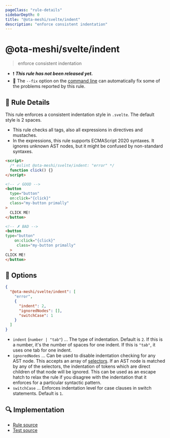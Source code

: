 ```yaml
---
pageClass: "rule-details"
sidebarDepth: 0
title: "@ota-meshi/svelte/indent"
description: "enforce consistent indentation"
---
```


# @ota-meshi/svelte/indent

> enforce consistent indentation

- :exclamation: <badge text="This rule has not been released yet." vertical="middle" type="error"> **_This rule has not been released yet._** </badge>
- :wrench: The `--fix` option on the [command line](https://eslint.org/docs/user-guide/command-line-interface#fixing-problems) can automatically fix some of the problems reported by this rule.

## :book: Rule Details

This rule enforces a consistent indentation style in `.svelte`. The default style is 2 spaces.

- This rule checks all tags, also all expressions in directives and mustaches.
- In the expressions, this rule supports ECMAScript 2020 syntaxes. It ignores unknown AST nodes, but it might be confused by non-standard syntaxes.

<eslint-code-block fix>

<!--eslint-skip-->
<!-- prettier-ignore -->
```html
<script>
  /* eslint @ota-meshi/svelte/indent: "error" */
  function click() {}
</script>

<!-- ✓ GOOD -->
<button
  type="button"
  on:click="{click}"
  class="my-button primally"
>
  CLICK ME!
</button>

<!-- ✗ BAD -->
<button
type="button"
    on:click="{click}"
     class="my-button primally"
  >
CLICK ME!
</button>
```

</eslint-code-block>

## :wrench: Options

```json
{
  "@ota-meshi/svelte/indent": [
    "error",
    {
      "indent": 2,
      "ignoredNodes": [],
      "switchCase": 1
    }
  ]
}
```

- `indent` (`number | "tab"`) ... The type of indentation. Default is `2`. If this is a number, it's the number of spaces for one indent. If this is `"tab"`, it uses one tab for one indent.
- `ignoredNodes` ... Can be used to disable indentation checking for any AST node. This accepts an array of [selectors](https://eslint.org/docs/developer-guide/selectors). If an AST node is matched by any of the selectors, the indentation of tokens which are direct children of that node will be ignored. This can be used as an escape hatch to relax the rule if you disagree with the indentation that it enforces for a particular syntactic pattern.
- `switchCase` ... Enforces indentation level for case clauses in switch statements. Default is `1`.

## :mag: Implementation

- [Rule source](https://github.com/ota-meshi/eslint-plugin-svelte/blob/main/src/rules/indent.ts)
- [Test source](https://github.com/ota-meshi/eslint-plugin-svelte/blob/main/tests/src/rules/indent.ts)
